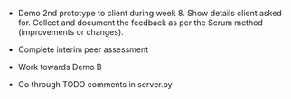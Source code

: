 <!-- SPDX-License-Identifier: zlib-acknowledgement -->

- Demo 2nd prototype to client during week 8. 
  Show details client asked for.
  Collect and document the feedback as per the Scrum method (improvements or changes).

- Complete interim peer assessment

- Work towards Demo B

- Go through TODO comments in server.py
